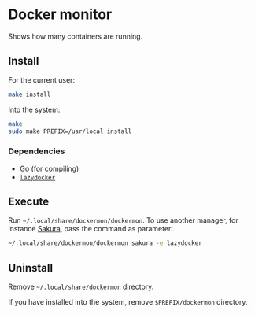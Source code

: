 [golang]: https://golang.org/
[lazydocker]: https://github.com/jesseduffield/lazydocker
[Sakura]: https://www.linuxlinks.com/sakura/

# Docker monitor

Shows how many containers are running.

## Install

For the current user:

```sh
make install
```

Into the system:

```sh
make
sudo make PREFIX=/usr/local install
```
### Dependencies

- [Go][golang] (for compiling)
- [`lazydocker`][lazydocker]

## Execute

Run `~/.local/share/dockermon/dockermon`. To use another manager, for instance
[Sakura][], pass the command as parameter:

```sh
~/.local/share/dockermon/dockermon sakura -e lazydocker
```

## Uninstall

Remove `~/.local/share/dockermon` directory.

If you have installed into the system, remove `$PREFIX/dockermon` directory.
